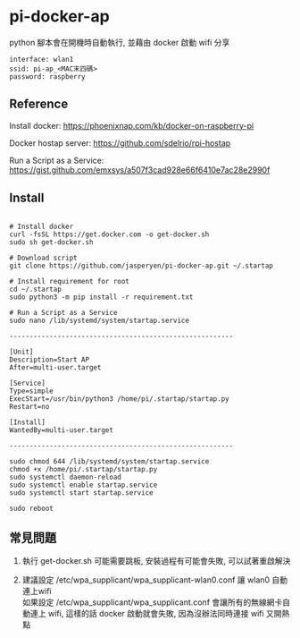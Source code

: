 # pi-docker-ap
 
 python 腳本會在開機時自動執行, 並藉由 docker 啟動 wifi 分享
 
```
interface: wlan1
ssid: pi-ap_<MAC末四碼>
password: raspberry
```

## Reference

Install docker: https://phoenixnap.com/kb/docker-on-raspberry-pi

Docker hostap server: https://github.com/sdelrio/rpi-hostap

Run a Script as a Service: https://gist.github.com/emxsys/a507f3cad928e66f6410e7ac28e2990f


## Install

```

# Install docker
curl -fsSL https://get.docker.com -o get-docker.sh
sudo sh get-docker.sh

# Download script
git clone https://github.com/jasperyen/pi-docker-ap.git ~/.startap

# Install requirement for root
cd ~/.startap
sudo python3 -m pip install -r requirement.txt

# Run a Script as a Service
sudo nano /lib/systemd/system/startap.service

--------------------------------------------------------

[Unit]
Description=Start AP
After=multi-user.target

[Service]
Type=simple
ExecStart=/usr/bin/python3 /home/pi/.startap/startap.py
Restart=no

[Install]
WantedBy=multi-user.target

--------------------------------------------------------

sudo chmod 644 /lib/systemd/system/startap.service
chmod +x /home/pi/.startap/startap.py
sudo systemctl daemon-reload
sudo systemctl enable startap.service
sudo systemctl start startap.service

sudo reboot

```

## 常見問題
1. 執行 get-docker.sh 可能需要跳板, 安裝過程有可能會失敗, 可以試著重啟解決

2. 建議設定 /etc/wpa_supplicant/wpa_supplicant-wlan0.conf 讓 wlan0 自動連上wifi<br>
如果設定 /etc/wpa_supplicant/wpa_supplicant.conf 會讓所有的無線網卡自動連上 wifi, 這樣的話 docker 啟動就會失敗, 因為沒辦法同時連接 wifi 又開熱點
